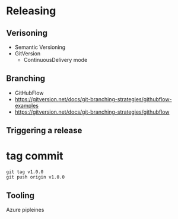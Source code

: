 # Releasing

## Verisoning
* Semantic Versioning
* GitVersion
  * ContinuousDelivery mode

## Branching
* GitHubFlow
* https://gitversion.net/docs/git-branching-strategies/githubflow-examples
* https://gitversion.net/docs/git-branching-strategies/githubflow

## Triggering a release
# tag commit

```
git tag v1.0.0
git push origin v1.0.0
```

## Tooling
Azure pipleines

